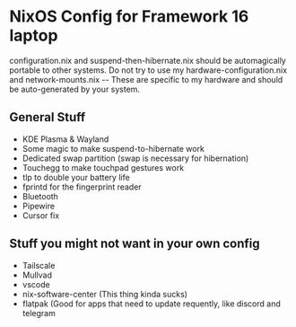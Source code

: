 # NixOS Config for Framework 16 laptop

configuration.nix and suspend-then-hibernate.nix should be automagically portable to other systems.
Do not try to use my hardware-configuration.nix and network-mounts.nix -- These are specific to my hardware and should be auto-generated by your system.
  
## General Stuff
- KDE Plasma & Wayland
- Some magic to make suspend-to-hibernate work
- Dedicated swap partition (swap is necessary for hibernation)
- Touchegg to make touchpad gestures work
- tlp to double your battery life
- fprintd for the fingerprint reader
- Bluetooth
- Pipewire
- Cursor fix

## Stuff you might not want in your own config
- Tailscale
- Mullvad
- vscode
- nix-software-center (This thing kinda sucks)
- flatpak (Good for apps that need to update requently, like discord and telegram

  
